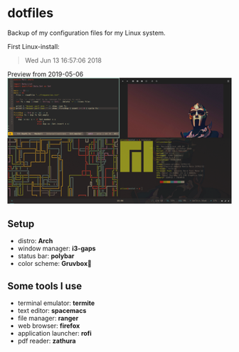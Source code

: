 # dotfiles
Backup of my configuration files for my Linux system.

First Linux-install:
> Wed Jun 13 16:57:06 2018

Preview from 2019-05-06
![preview](preview.png)

## Setup
- distro: **Arch**
- window manager: **i3-gaps**
- status bar: **polybar**
- color scheme: **Gruvbox**:green_heart:

## Some tools I use
- terminal emulator: **termite**
- text editor: **spacemacs**
- file manager: **ranger**
- web browser: **firefox**
- application launcher: **rofi**
- pdf reader: **zathura**
